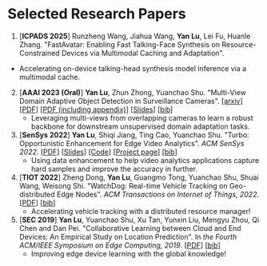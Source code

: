 
# Selected Research Papers
1. [__ICPADS 2025__] Runzheng Wang, Jiahua Wang, __Yan Lu__, Lei Fu, Huanle Zhang. "FastAvatar: Enabling Fast Talking-Face Synthesis on Resource-Constrained Devices via Multimodal Caching and Adaptation".
  - Accelerating on-device talking-head synthesis model inference via a multimodal cache. 
2. [__AAAI 2023 (Oral)__] __Yan Lu__, Zhun Zhong, Yuanchao Shu. "Multi-View Domain Adaptive Object Detection in Surveillance Cameras". [[arxiv]](https://arxiv.org/abs/2102.03442) [[PDF](https://Jason-cs18.github.io/assets/paper/MVDAOD_AAAI23_Main.pdf)] [[PDF (including appendix)](https://Jason-cs18.github.io/assets/paper/MVDAOD_AAAI23_Full.pdf)] [[Slides](https://jason-cs18.github.io/)] [[bib](https://Jason-cs18.github.io/assets/bib/aaai23mvdaod.txt)]
   - Leveraging multi-views from overlapping cameras to learn a robust backbone for downstream unsupervised domain adaptation tasks. 
3. [__SenSys 2022__] __Yan Lu__, Shiqi Jiang, Ting Cao, Yuanchao Shu. "Turbo: Opportunistic Enhancement for Edge Video Analytics". _ACM SenSys 2022_. [[PDF](https://Jason-cs18.github.io/assets/paper/sensys22turbo.pdf)] [[Slides](https://Jason-cs18.github.io/assets/slides/Turbo_SenSys_Presentation.pdf)] [[Code](https://aka.ms/turbo-project)] [[Project page](https://sites.google.com/view/turbo-video/home)] [[bib](https://Jason-cs18.github.io/assets/bib/sensys22turbo.txt)]
   - Using data enhancement to help video analytics applications capture hard samples and improve the accuracy in further.
4. [__TIOT 2022__] Zheng Dong, __Yan Lu__, Guangmo Tong, Yuanchao Shu, Shuai Wang, Weisong Shi. "WatchDog: Real-time Vehicle Tracking on Geo-distributed Edge Nodes". _ACM Transactions on Internet of Things, 2022_. [[PDF](https://Jason-cs18.github.io/assets/paper/watchdog22.pdf)] [[bib](https://Jason-cs18.github.io/assets/bib/tiot22watchdog.txt)]
    - Accelerating vehicle tracking with a distributed resource manager! 
5. [__SEC 2019__] __Yan Lu__, Yuanchao Shu, Xu Tan, Yunxin Liu, Mengyu Zhou, Qi Chen and Dan Pei. "Collaborative Learning between Cloud and End Devices: An Empirical Study on Location Prediction". In _the Fourth ACM/IEEE Symposium on Edge Computing, 2019_. [[PDF](https://Jason-cs18.github.io/assets/paper/sec19colla.pdf)] [[bib](https://Jason-cs18.github.io/assets/bib/sec19colla.txt)]
   - Improving edge device learning with the global knowledge!


